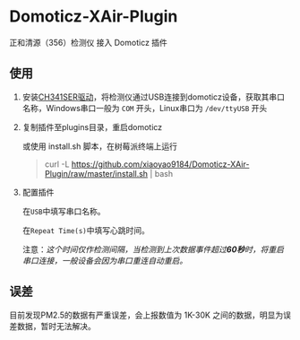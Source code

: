 # Domoticz-XAir-Plugin

正和清源（356）检测仪 接入 Domoticz 插件


## 使用

1. 安装[CH341SER驱动](http://www.wch.cn/download/CH341SER_EXE.html)，将检测仪通过USB连接到domoticz设备，获取其串口名称，Windows串口一般为 `COM` 开头，Linux串口为 `/dev/ttyUSB` 开头

2. 复制插件至plugins目录，重启domoticz

    或使用 install.sh 脚本，在树莓派终端上运行
    >curl -L https://github.com/xiaoyao9184/Domoticz-XAir-Plugin/raw/master/install.sh | bash

3. 配置插件

    在`USB`中填写串口名称。

    在`Repeat Time(s)`中填写心跳时间。

    注意：*这个时间仅作检测间隔，当检测到上次数据事件超过**60秒**时，将重启串口连接，一般设备会因为串口重连自动重启。*

## 误差

目前发现PM2.5的数据有严重误差，会上报数值为 1K-30K 之间的数据，明显为误差数据，暂时无法解决。